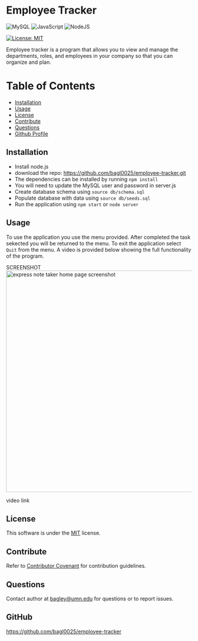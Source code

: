 # Employee Tracker
![MySQL](https://img.shields.io/badge/mysql-%2300f.svg?style=for-the-badge&logo=mysql&logoColor=white)
![JavaScript](https://img.shields.io/badge/javascript-%23323330.svg?style=for-the-badge&logo=javascript&logoColor=%23F7DF1E)
![NodeJS](https://img.shields.io/badge/node.js-6DA55F?style=for-the-badge&logo=node.js&logoColor=white)

[![License: MIT](https://img.shields.io/badge/License-MIT-yellow.svg)](https://opensource.org/licenses/MIT)

Employee tracker is a program that allows you to view and manage the departments, roles, and employees in your company so that you can organize and plan.

# Table of Contents
* [Installation](#installation)
* [Usage](#usage)
* [License](#license)
* [Contribute](#contribute)
* [Questions](#questions)
* [Github Profile](#github)

## Installation

- Install node.js
- download the repo: https://github.com/bagl0025/employee-tracker.git
- The dependencies can be installed by running `npm install`
- You will need to update the MySQL user and password in server.js
- Create database schema using `source db/schema.sql`
- Populate database with data using `source db/seeds.sql`
- Run the application using `npm start` or `node server`

## Usage
To use the application you use the menu provided. After completed the task sekected you will be returned to the menu. To exit the application select `Quit` from the menu. A video is provided below showing the full functionality of the program.

SCREENSHOT <img src="./assets/landing.png" alt="express note taker home page screenshot" width="600"/>

video link

## License
This software is under the [MIT](./LICENSE) license.

## Contribute
Refer to [Contributor Covenant](https://www.contributor-covenant.org/) for contribution guidelines.

## Questions
Contact author at bagley@umn.edu for questions or to report issues.

## GitHub
https://github.com/bagl0025/employee-tracker

